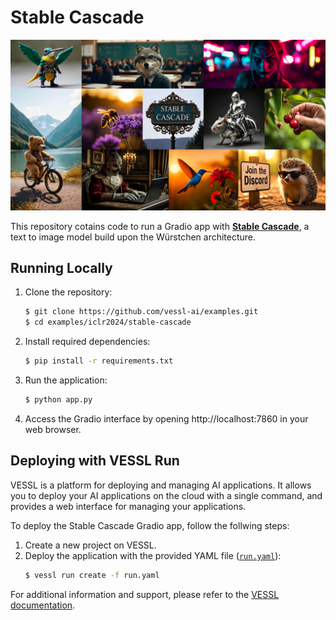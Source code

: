 # Stable Cascade
![img](https://github.com/Stability-AI/StableCascade/blob/master/figures/collage_1.jpg)

This repository cotains code to run a Gradio app with **[Stable Cascade](https://github.com/Stability-AI/StableCascade/tree/master)**, a text to image model build upon the Würstchen architecture.


## Running Locally
1. Clone the repository:
    ```bash
    $ git clone https://github.com/vessl-ai/examples.git
    $ cd examples/iclr2024/stable-cascade
    ```
2. Install required dependencies:
    ```bash
    $ pip install -r requirements.txt
    ```
3. Run the application:
    ```bash
    $ python app.py
    ```
4. Access the Gradio interface by opening http://localhost:7860 in your web browser.

## Deploying with VESSL Run
VESSL is a platform for deploying and managing AI applications. It allows you to deploy your AI applications on the cloud with a single command, and provides a web interface for managing your applications.

To deploy the Stable Cascade Gradio app, follow the follwing steps:

1. Create a new project on VESSL.
2. Deploy the application with the provided YAML file ([`run.yaml`](./run.yaml)):
    ```bash
    $ vessl run create -f run.yaml
    ```

For additional information and support, please refer to the [VESSL documentation](https://docs.vessl.ai).